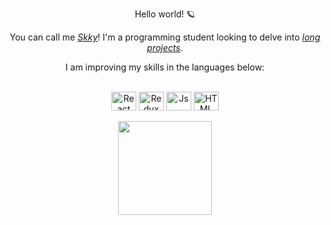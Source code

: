   <p align="center">Hello world! 🪐</p>
  <p align="center">You can call me <a href="https://www.linkedin.com/in/edududuribeiro/"><i>Skky</i></a>! I'm a programming student looking to delve into <a href="https://github.com/projectskky"><i>long projects</i></a>.</p>
  <p align="center">I am improving my skills in the languages below:</p\>
  
  <div align="center" valign="top"><br>
  <img align="center" alt="React" height="30" width="40" src="https://cdn.jsdelivr.net/gh/devicons/devicon/icons/java/java-original-wordmark.svg">
  <img align="center" alt="Redux" height="30" width="40" src="https://cdn.jsdelivr.net/gh/devicons/devicon/icons/python/python-original-wordmark.svg">
  <img align="center" alt="Js" height="30" width="40" src="https://cdn.jsdelivr.net/gh/devicons/devicon/icons/lua/lua-plain-wordmark.svg">
  <img align="center" alt="HTML" height="30" width="40" src="https://cdn.jsdelivr.net/gh/devicons/devicon/icons/html5/html5-original-wordmark.svg">
</div><br>

<div align="center">
  <a href="https://github.com/projectskky">
    <img height="150em" src="https://github-readme-stats.vercel.app/api?username=projectskky&count_private=true&include_all_commits=true&show_icons=true&theme=dracula&hide_border=false&show_owner=true"/>
  </a>
</div>
